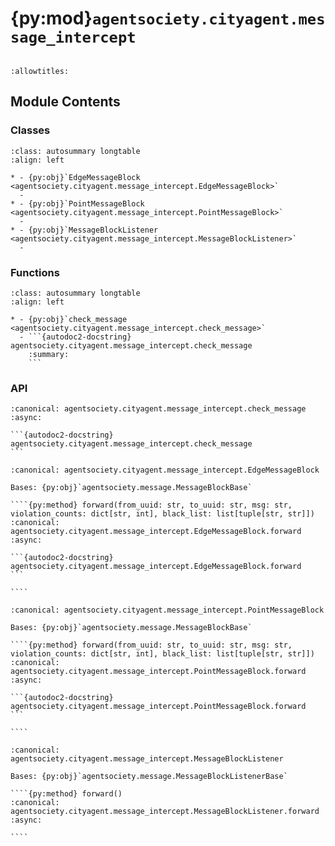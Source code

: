 # {py:mod}`agentsociety.cityagent.message_intercept`

```{py:module} agentsociety.cityagent.message_intercept
```

```{autodoc2-docstring} agentsociety.cityagent.message_intercept
:allowtitles:
```

## Module Contents

### Classes

````{list-table}
:class: autosummary longtable
:align: left

* - {py:obj}`EdgeMessageBlock <agentsociety.cityagent.message_intercept.EdgeMessageBlock>`
  -
* - {py:obj}`PointMessageBlock <agentsociety.cityagent.message_intercept.PointMessageBlock>`
  -
* - {py:obj}`MessageBlockListener <agentsociety.cityagent.message_intercept.MessageBlockListener>`
  -
````

### Functions

````{list-table}
:class: autosummary longtable
:align: left

* - {py:obj}`check_message <agentsociety.cityagent.message_intercept.check_message>`
  - ```{autodoc2-docstring} agentsociety.cityagent.message_intercept.check_message
    :summary:
    ```
````

### API

````{py:function} check_message(from_uuid: str, to_uuid: str, llm_client: agentsociety.llm.LLM, content: str) -> bool
:canonical: agentsociety.cityagent.message_intercept.check_message
:async:

```{autodoc2-docstring} agentsociety.cityagent.message_intercept.check_message
```
````

`````{py:class} EdgeMessageBlock(name: str = '', max_violation_time: int = 3)
:canonical: agentsociety.cityagent.message_intercept.EdgeMessageBlock

Bases: {py:obj}`agentsociety.message.MessageBlockBase`

````{py:method} forward(from_uuid: str, to_uuid: str, msg: str, violation_counts: dict[str, int], black_list: list[tuple[str, str]])
:canonical: agentsociety.cityagent.message_intercept.EdgeMessageBlock.forward
:async:

```{autodoc2-docstring} agentsociety.cityagent.message_intercept.EdgeMessageBlock.forward
```

````

`````

`````{py:class} PointMessageBlock(name: str = '', max_violation_time: int = 3)
:canonical: agentsociety.cityagent.message_intercept.PointMessageBlock

Bases: {py:obj}`agentsociety.message.MessageBlockBase`

````{py:method} forward(from_uuid: str, to_uuid: str, msg: str, violation_counts: dict[str, int], black_list: list[tuple[str, str]])
:canonical: agentsociety.cityagent.message_intercept.PointMessageBlock.forward
:async:

```{autodoc2-docstring} agentsociety.cityagent.message_intercept.PointMessageBlock.forward
```

````

`````

`````{py:class} MessageBlockListener(save_queue_values: bool = False, get_queue_period: float = 0.1)
:canonical: agentsociety.cityagent.message_intercept.MessageBlockListener

Bases: {py:obj}`agentsociety.message.MessageBlockListenerBase`

````{py:method} forward()
:canonical: agentsociety.cityagent.message_intercept.MessageBlockListener.forward
:async:

````

`````
